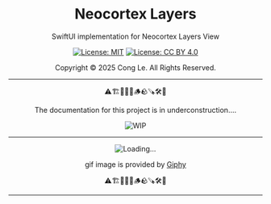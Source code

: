 
<div align="center">
	<h1>
		<strong>Neocortex Layers</strong>
	</h1>
    <p>SwiftUI implementation for Neocortex Layers View</p>
	
[![License: MIT](https://img.shields.io/badge/License-MIT-yellow.svg)](LICENSE) [![License: CC BY 4.0](https://licensebuttons.net/l/by/4.0/88x31.png)](LICENSE-CC-BY)

Copyright © 2025 Cong Le. All Rights Reserved.

 
</div>



---

<div align="center">
	
⚠️🏗️🚧🦺🧱🪵🪨🪚🛠️👷

The documentation for this project is in underconstruction....


![WIP](https://media1.giphy.com/media/v1.Y2lkPTc5MGI3NjExNnljNHM4ejg3Nndhd2c4b3psYzlxZzIzcXF6bHVsMGljZmc4NnZ6dCZlcD12MV9pbnRlcm5hbF9naWZfYnlfaWQmY3Q9Zw/dU0iXDmvifmu3Ab9l6/giphy.gif)

---

![Loading...](https://media2.giphy.com/media/v1.Y2lkPTc5MGI3NjExNGZnang0ZWIzaWIyOHgyaDF0NmJvZWFucGxjNGliMG40cWRraHZzcCZlcD12MV9pbnRlcm5hbF9naWZfYnlfaWQmY3Q9Zw/qHYvTeUXuDkEWXthxG/giphy.gif)


gif image is provided by [Giphy](https://giphy.com)

⚠️🏗️🚧🦺🧱🪵🪨🪚🛠️👷
	
</div>

----
